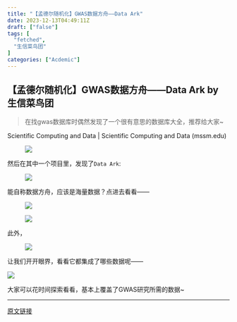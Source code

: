 ```yaml
---
title: "【孟德尔随机化】GWAS数据方舟——Data Ark"
date: 2023-12-13T04:49:11Z
draft: ["false"]
tags: [
  "fetched",
  "生信菜鸟团"
]
categories: ["Acdemic"]
---
```

【孟德尔随机化】GWAS数据方舟——Data Ark by 生信菜鸟团
------
<div><section data-tool="mdnice编辑器" data-website="https://www.mdnice.com"><blockquote data-tool="mdnice编辑器"><p>在找gwas数据库时偶然发现了一个很有意思的数据库大全，推荐给大家~</p></blockquote><p data-tool="mdnice编辑器">Scientific Computing and Data | Scientific Computing and Data (mssm.edu)</p><figure data-tool="mdnice编辑器"><img data-imgfileid="100034746" data-ratio="0.6083333333333333" data-src="https://mmbiz.qpic.cn/mmbiz_png/iaRJcrq2LosicukzJdcUZcKicicZygFy2gKyM5Gw21cQuUw3jPVrfR4kXkdmLbHib6eic69zicVw1wOwKn9REmMV55UzA/640?wx_fmt=png&amp;from=appmsg" data-type="png" data-w="1080" src="https://mmbiz.qpic.cn/mmbiz_png/iaRJcrq2LosicukzJdcUZcKicicZygFy2gKyM5Gw21cQuUw3jPVrfR4kXkdmLbHib6eic69zicVw1wOwKn9REmMV55UzA/640?wx_fmt=png&amp;from=appmsg"></figure><p data-tool="mdnice编辑器">然后在其中一个项目里，发现了<code>Data Ark</code>:</p><figure data-tool="mdnice编辑器"><img data-imgfileid="100034744" data-ratio="0.750402576489533" data-src="https://mmbiz.qpic.cn/mmbiz_png/iaRJcrq2LosicukzJdcUZcKicicZygFy2gKy4qEb3RzWcamF9RQsiaKrtKnnSPOHgbVLC7tlJ6mzPolfxl0ibKU8f9wg/640?wx_fmt=png&amp;from=appmsg" data-type="png" data-w="621" src="https://mmbiz.qpic.cn/mmbiz_png/iaRJcrq2LosicukzJdcUZcKicicZygFy2gKy4qEb3RzWcamF9RQsiaKrtKnnSPOHgbVLC7tlJ6mzPolfxl0ibKU8f9wg/640?wx_fmt=png&amp;from=appmsg"></figure><p data-tool="mdnice编辑器">能自称数据方舟，应该是海量数据？点进去看看——</p><figure data-tool="mdnice编辑器"><img data-imgfileid="100034748" data-ratio="0.5268518518518519" data-src="https://mmbiz.qpic.cn/mmbiz_png/iaRJcrq2LosicukzJdcUZcKicicZygFy2gKyMnDvOdn9h18tNgibLZDlzpSbTLLKThj3IUKGm3p5WAPhtY4wnia9yRNw/640?wx_fmt=png&amp;from=appmsg" data-type="png" data-w="1080" src="https://mmbiz.qpic.cn/mmbiz_png/iaRJcrq2LosicukzJdcUZcKicicZygFy2gKyMnDvOdn9h18tNgibLZDlzpSbTLLKThj3IUKGm3p5WAPhtY4wnia9yRNw/640?wx_fmt=png&amp;from=appmsg"></figure><figure data-tool="mdnice编辑器"><img data-imgfileid="100034747" data-ratio="0.5546296296296296" data-src="https://mmbiz.qpic.cn/mmbiz_png/iaRJcrq2LosicukzJdcUZcKicicZygFy2gKy75aS9ItNkSiat5OB6hMbEsfo1g4ZLiaZJKTEjVPOEtBfmkiaPkIFHGW3A/640?wx_fmt=png&amp;from=appmsg" data-type="png" data-w="1080" src="https://mmbiz.qpic.cn/mmbiz_png/iaRJcrq2LosicukzJdcUZcKicicZygFy2gKy75aS9ItNkSiat5OB6hMbEsfo1g4ZLiaZJKTEjVPOEtBfmkiaPkIFHGW3A/640?wx_fmt=png&amp;from=appmsg"></figure><p data-tool="mdnice编辑器">此外，</p><figure data-tool="mdnice编辑器"><img data-imgfileid="100034745" data-ratio="0.24814814814814815" data-src="https://mmbiz.qpic.cn/mmbiz_png/iaRJcrq2LosicukzJdcUZcKicicZygFy2gKyQKpMC9BJxyW9uZnVy4NwKcoGuR4j9szPEesILvDPnoXpj0dFJq2Ybg/640?wx_fmt=png&amp;from=appmsg" data-type="png" data-w="1080" src="https://mmbiz.qpic.cn/mmbiz_png/iaRJcrq2LosicukzJdcUZcKicicZygFy2gKyQKpMC9BJxyW9uZnVy4NwKcoGuR4j9szPEesILvDPnoXpj0dFJq2Ybg/640?wx_fmt=png&amp;from=appmsg"></figure><p data-tool="mdnice编辑器">让我们开开眼界，看看它都集成了哪些数据呢——</p><p><img data-croporisrc="https://mmbiz.qpic.cn/mmbiz_png/iaRJcrq2LosicukzJdcUZcKicicZygFy2gKyDdHYsdMp2Ed1MPFjkOfYpiaZDcPC6icClhqD0ScxBmoydc5heB5oribfg/0?wx_fmt=png&amp;from=appmsg" data-cropx1="0" data-cropx2="1280" data-cropy1="784.516129032258" data-cropy2="4037.2759856630823" data-imgfileid="100034750" data-ratio="2.5425925925925927" data-s="300,640" data-src="https://mmbiz.qpic.cn/mmbiz_jpg/iaRJcrq2LosicukzJdcUZcKicicZygFy2gKyRZH43ncVicRcicNWLPGbghMbSVkX72brQIDcLY3ic8086sjNtKWJiaXia2Q/640?wx_fmt=jpeg" data-type="jpeg" data-w="1080" src="https://mmbiz.qpic.cn/mmbiz_jpg/iaRJcrq2LosicukzJdcUZcKicicZygFy2gKyRZH43ncVicRcicNWLPGbghMbSVkX72brQIDcLY3ic8086sjNtKWJiaXia2Q/640?wx_fmt=jpeg"></p><p data-tool="mdnice编辑器">大家可以花时间探索看看，基本上覆盖了GWAS研究所需的数据~</p></section><p><mp-style-type data-value="10000"></mp-style-type></p></div>  
<hr>
<a href="https://mp.weixin.qq.com/s/7NsQ6t5w0L62XEyBzRHQ1g",target="_blank" rel="noopener noreferrer">原文链接</a>
